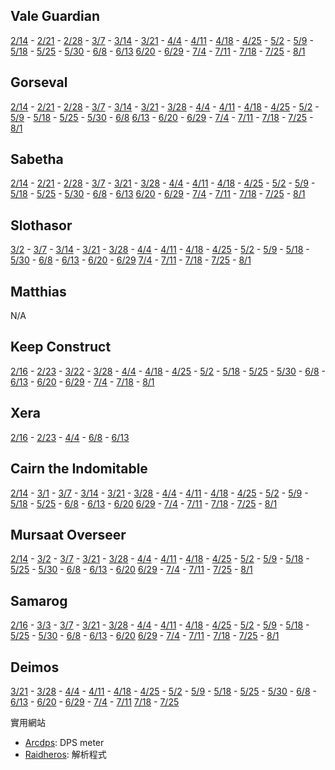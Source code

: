 ## Vale Guardian
[2/14](https://cli.gw2raid.tk/Raidlog/1-1/20170214-211048_vg.html) - [2/21](https://cli.gw2raid.tk/Raidlog/1-1/20170221-211438_vg.html) - [2/28](https://cli.gw2raid.tk/Raidlog/1-1/20170228-205147_vg.html) - [3/7](https://cli.gw2raid.tk/Raidlog/1-1/20170307-210051_vg.html) - [3/14](https://cli.gw2raid.tk/Raidlog/1-1/20170314-205747_vg.html) - [3/21](https://cli.gw2raid.tk/Raidlog/1-1/20170321-223054_vg.html) - [4/4](https://cli.gw2raid.tk/Raidlog/1-1/20170404-215105_vg.html) - [4/11](https://cli.gw2raid.tk/Raidlog/1-1/20170411-224243_vg.html) - [4/18](https://cli.gw2raid.tk/Raidlog/1-1/20170418-214804_vg.html) - [4/25](https://cli.gw2raid.tk/Raidlog/1-1/20170425-221435_vg.html) - [5/2](https://cli.gw2raid.tk/Raidlog/1-1/20170502-220807_vg.html) - [5/9](https://cli.gw2raid.tk/Raidlog/1-1/20170509-222613_vg.html) - [5/18](https://cli.gw2raid.tk/Raidlog/1-1/20170518-232104_vg.html) - [5/25](https://cli.gw2raid.tk/Raidlog/1-1/20170525-220936_vg.html) - [5/30](https://cli.gw2raid.tk/Raidlog/1-1/20170530-215608_vg.html) - [6/8](https://cli.gw2raid.tk/Raidlog/1-1/20170608-215305_vg.html) - [6/13](https://cli.gw2raid.tk/Raidlog/1-1/20170613-213009_vg.html) [6/20](https://cli.gw2raid.tk/Raidlog/1-1/20170620-221744_vg.html) - [6/29](https://cli.gw2raid.tk/Raidlog/1-1/20170629-214912_vg.html) - [7/4](https://cli.gw2raid.tk/Raidlog/1-1/20170704-220350_vg.html) - [7/11](https://cli.gw2raid.tk/Raidlog/1-1/20170711-220508_vg.html) - [7/18](https://cli.gw2raid.tk/Raidlog/1-1/20170718-213853_vg.html) - [7/25](https://cli.gw2raid.tk/Raidlog/1-1/20170725-221737_vg.html) - [8/1](https://cli.gw2raid.tk/Raidlog/1-1/20170801-214732_vg.html)

## Gorseval
[2/14](https://cli.gw2raid.tk/Raidlog/1-2/20170214-213406_gorse.html) - [2/21](https://cli.gw2raid.tk/Raidlog/1-2/20170221-213506_gorse.html) - [2/28](https://cli.gw2raid.tk/Raidlog/1-2/20170228-211156_gorse.html) - [3/7](https://cli.gw2raid.tk/Raidlog/1-2/20170307-211535_gorse.html) - [3/14](https://cli.gw2raid.tk/Raidlog/1-2/20170314-211559_gorse.html) - [3/21](https://cli.gw2raid.tk/Raidlog/1-2/20170321-225134_gorse.html) - [3/28](https://cli.gw2raid.tk/Raidlog/1-2/20170328-221503_gorse.html) - [4/4](https://cli.gw2raid.tk/Raidlog/1-2/20170404-220745_gorse.html) - [4/11](https://cli.gw2raid.tk/Raidlog/1-2/20170411-230529_gorse.html) - [4/18](https://cli.gw2raid.tk/Raidlog/1-2/20170418-220759_gorse.html) - [4/25](https://cli.gw2raid.tk/Raidlog/1-2/20170425-223156_gorse.html) - [5/2](https://cli.gw2raid.tk/Raidlog/1-2/20170502-222423_gorse.html) - [5/9](https://cli.gw2raid.tk/Raidlog/1-2/20170509-224121_gorse.html) - [5/18](https://cli.gw2raid.tk/Raidlog/1-2/20170518-233903_gorse.html) - [5/25](https://cli.gw2raid.tk/Raidlog/1-2/20170525-222456_gorse.html) - [5/30](https://cli.gw2raid.tk/Raidlog/1-2/20170530-221045_gorse.html) - [6/8](https://cli.gw2raid.tk/Raidlog/1-2/20170608-220747_gorse.html) [6/13](https://cli.gw2raid.tk/Raidlog/1-2/20170613-214447_gorse.html) - [6/20](https://cli.gw2raid.tk/Raidlog/1-2/20170620-223442_gorse.html) - [6/29](https://cli.gw2raid.tk/Raidlog/1-2/20170629-220432_gorse.html) - [7/4](https://cli.gw2raid.tk/Raidlog/1-2/20170704-221848_gorse.html) - [7/11](https://cli.gw2raid.tk/Raidlog/1-2/20170711-222253_gorse.html) - [7/18](https://cli.gw2raid.tk/Raidlog/1-2/20170718-215743_gorse.html) - [7/25](https://cli.gw2raid.tk/Raidlog/1-2/20170725-223407_gorse.html) - [8/1](https://cli.gw2raid.tk/Raidlog/1-2/20170801-220411_gorse.html)

## Sabetha
[2/14](https://cli.gw2raid.tk/Raidlog/1-3/20170214-220753_sab.html) - [2/21](https://cli.gw2raid.tk/Raidlog/1-3/20170221-214651_sab.html) - [2/28](https://cli.gw2raid.tk/Raidlog/1-3/20170228-213251_sab.html) - [3/7](https://cli.gw2raid.tk/Raidlog/1-3/20170307-213701_sab.html) - [3/21](https://cli.gw2raid.tk/Raidlog/1-3/20170321-230529_sab.html) - [3/28](https://cli.gw2raid.tk/Raidlog/1-3/20170328-223116_sab.html) - [4/4](https://cli.gw2raid.tk/Raidlog/1-3/20170404-221935_sab.html) - [4/11](https://cli.gw2raid.tk/Raidlog/1-3/20170411-231815_sab.html) - [4/18](https://cli.gw2raid.tk/Raidlog/1-3/20170418-222935_sab.html) - [4/25](https://cli.gw2raid.tk/Raidlog/1-3/20170425-224441_sab.html) - [5/2](https://cli.gw2raid.tk/Raidlog/1-3/20170502-223526_sab.html) - [5/9](https://cli.gw2raid.tk/Raidlog/1-3/20170509-225308_sab.html) - [5/18](https://cli.gw2raid.tk/Raidlog/1-3/20170518-235110_sab.html) - [5/25](https://cli.gw2raid.tk/Raidlog/1-3/20170525-224534_sab.html) - [5/30](https://cli.gw2raid.tk/Raidlog/1-3/20170530-224913_sab.html) - [6/8](https://cli.gw2raid.tk/Raidlog/1-3/20170608-222850_sab.html) - [6/13](https://cli.gw2raid.tk/Raidlog/1-3/20170613-220513_sab.html) [6/20](https://cli.gw2raid.tk/Raidlog/1-3/20170620-224639_sab.html) - [6/29](https://cli.gw2raid.tk/Raidlog/1-3/20170629-224207_sab.html) - [7/4](https://cli.gw2raid.tk/Raidlog/1-3/20170704-225055_sab.html) - [7/11](https://cli.gw2raid.tk/Raidlog/1-3/20170711-225031_sab.html) - [7/18](https://cli.gw2raid.tk/Raidlog/1-3/20170718-221406_sab.html) - [7/25](https://cli.gw2raid.tk/Raidlog/1-3/20170725-225250_sab.html) - [8/1](https://cli.gw2raid.tk/Raidlog/1-3/20170801-222022_sab.html)

## Slothasor
[3/2](https://cli.gw2raid.tk/Raidlog/2-1/20170302-210446_sloth.html) - [3/7](https://cli.gw2raid.tk/Raidlog/2-1/20170307-215328_sloth.html) - [3/14](https://cli.gw2raid.tk/Raidlog/2-1/20170314-215531_sloth.html) - [3/21](https://cli.gw2raid.tk/Raidlog/2-1/20170321-232151_sloth.html) - [3/28](https://cli.gw2raid.tk/Raidlog/2-1/20170328-224333_sloth.html) - [4/4](https://cli.gw2raid.tk/Raidlog/2-1/20170404-222917_sloth.html) - [4/11](https://cli.gw2raid.tk/Raidlog/2-1/20170411-233812_sloth.html) - [4/18](https://cli.gw2raid.tk/Raidlog/2-1/20170418-223917_sloth.html) - [4/25](https://cli.gw2raid.tk/Raidlog/2-1/20170425-225407_sloth.html) - [5/2](https://cli.gw2raid.tk/Raidlog/2-1/20170502-225058_sloth.html) - [5/9](https://cli.gw2raid.tk/Raidlog/2-1/20170509-230540_sloth.html) - [5/18](https://cli.gw2raid.tk/Raidlog/2-1/20170519-000530_sloth.html) - [5/30](https://cli.gw2raid.tk/Raidlog/2-1/20170530-230403_sloth.html) - [6/8](https://cli.gw2raid.tk/Raidlog/2-1/20170608-224026_sloth.html) - [6/13](https://cli.gw2raid.tk/Raidlog/2-1/20170613-221600_sloth.html) - [6/20](https://cli.gw2raid.tk/Raidlog/2-1/20170620-225537_sloth.html) - [6/29](https://cli.gw2raid.tk/Raidlog/2-1/20170629-230630_sloth.html) [7/4](https://cli.gw2raid.tk/Raidlog/2-1/20170704-230110_sloth.html) - [7/11](https://cli.gw2raid.tk/Raidlog/2-1/20170711-230916_sloth.html) - [7/18](https://cli.gw2raid.tk/Raidlog/2-1/20170718-222647_sloth.html) - [7/25](https://cli.gw2raid.tk/Raidlog/2-1/20170725-231004_sloth.html) - [8/1](https://cli.gw2raid.tk/Raidlog/2-1/20170801-222904_sloth.html)

## Matthias
N/A

## Keep Construct
[2/16](https://cli.gw2raid.tk/Raidlog/3-2/20170216-231753_kc.html) - [2/23](https://cli.gw2raid.tk/Raidlog/3-2/20170223-213312_kc.html) - [3/22](https://cli.gw2raid.tk/Raidlog/3-2/20170322-001050_kc.html) - [3/28](https://cli.gw2raid.tk/Raidlog/3-2/20170328-232349_kc.html) - [4/4](https://cli.gw2raid.tk/Raidlog/3-2/20170404-230818_kc.html) - [4/18](https://cli.gw2raid.tk/Raidlog/3-2/20170418-233133_kc.html) - [4/25](https://cli.gw2raid.tk/Raidlog/3-2/20170425-233606_kc.html) - [5/2](https://cli.gw2raid.tk/Raidlog/3-2/20170502-234428_kc.html) - [5/18](https://cli.gw2raid.tk/Raidlog/3-2/20170518-214700_kc.html) - [5/25](https://cli.gw2raid.tk/Raidlog/3-2/20170525-234307_kc.html) - [5/30](https://cli.gw2raid.tk/Raidlog/3-2/20170530-234741_kc.html) - [6/8](https://cli.gw2raid.tk/Raidlog/3-2/20170608-232605_kc.html) - [6/13](https://cli.gw2raid.tk/Raidlog/3-2/20170613-225218_kc.html) - [6/20](https://cli.gw2raid.tk/Raidlog/3-2/20170620-234600_kc.html) - [6/29](https://cli.gw2raid.tk/Raidlog/3-2/20170629-234750_kc.html) - [7/4](https://cli.gw2raid.tk/Raidlog/3-2/20170704-235504_kc.html) - [7/18](https://cli.gw2raid.tk/Raidlog/3-2/20170718-225930_kc.html) - [8/1](https://cli.gw2raid.tk/Raidlog/3-2/20170801-234251_kc.html)

## Xera
[2/16](https://cli.gw2raid.tk/Raidlog/3-3/20170216-235106_xera.html) - [2/23](https://cli.gw2raid.tk/Raidlog/3-3/20170223-232303_xera.html) - [4/4](https://cli.gw2raid.tk/Raidlog/3-3/20170404-235916_xera.html) - [6/8](https://cli.gw2raid.tk/Raidlog/3-3/20170609-000558_xera.html) - [6/13](https://cli.gw2raid.tk/Raidlog/3-3/20170613-232050_xera.html)

## Cairn the Indomitable
[2/14](https://cli.gw2raid.tk/Raidlog/4-1/20170214-230057_cairn.html) - [3/1](https://cli.gw2raid.tk/Raidlog/4-1/20170301-000103_cairn.html) - [3/7](https://cli.gw2raid.tk/Raidlog/4-1/20170307-222949_cairn.html) - [3/14](https://cli.gw2raid.tk/Raidlog/4-1/20170314-222033_cairn.html) - [3/21](https://cli.gw2raid.tk/Raidlog/4-1/20170321-205343_cairn.html) - [3/28](https://cli.gw2raid.tk/Raidlog/4-1/20170328-204751_cairn.html) - [4/4](https://cli.gw2raid.tk/Raidlog/4-1/20170404-205516_cairn.html) - [4/11](https://cli.gw2raid.tk/Raidlog/4-1/20170411-210832_cairn.html) - [4/18](https://cli.gw2raid.tk/Raidlog/4-1/20170418-204416_cairn.html) - [4/25](https://cli.gw2raid.tk/Raidlog/4-1/20170425-204851_cairn.html) - [5/2](https://cli.gw2raid.tk/Raidlog/4-1/20170502-204602_cairn.html) - [5/9](https://cli.gw2raid.tk/Raidlog/4-1/20170509-205119_cairn.html) - [5/18](https://cli.gw2raid.tk/Raidlog/4-1/20170518-221119_cairn.html) - [5/25](https://cli.gw2raid.tk/Raidlog/4-1/20170525-204251_cairn.html) - [6/8](https://cli.gw2raid.tk/Raidlog/4-1/20170608-204419_cairn.html) - [6/13](https://cli.gw2raid.tk/Raidlog/4-1/20170613-204556_cairn.html) - [6/20](https://cli.gw2raid.tk/Raidlog/4-1/20170620-205916_cairn.html) [6/29](https://cli.gw2raid.tk/Raidlog/4-1/20170629-204619_cairn.html) - [7/4](https://cli.gw2raid.tk/Raidlog/4-1/20170704-205127_cairn.html) - [7/11](https://cli.gw2raid.tk/Raidlog/4-1/20170711-205026_cairn.html) - [7/18](https://cli.gw2raid.tk/Raidlog/4-1/20170718-205100_cairn.html) - [7/25](https://cli.gw2raid.tk/Raidlog/4-1/20170725-205142_cairn.html) - [8/1](https://cli.gw2raid.tk/Raidlog/4-1/20170801-205836_cairn.html)

## Mursaat Overseer
[2/14](https://cli.gw2raid.tk/Raidlog/4-2/20170214-233830_mo.html) - [3/2](https://cli.gw2raid.tk/Raidlog/4-2/20170302-212917_mo.html) - [3/7](https://cli.gw2raid.tk/Raidlog/4-2/20170307-224406_mo.html) - [3/21](https://cli.gw2raid.tk/Raidlog/4-2/20170321-210522_mo.html) - [3/28](https://cli.gw2raid.tk/Raidlog/4-2/20170328-205424_mo.html) - [4/4](https://cli.gw2raid.tk/Raidlog/4-2/20170404-210416_mo.html) - [4/11](https://cli.gw2raid.tk/Raidlog/4-2/20170411-212351_mo.html) - [4/18](https://cli.gw2raid.tk/Raidlog/4-2/20170418-205303_mo.html) - [4/25](https://cli.gw2raid.tk/Raidlog/4-2/20170425-205449_mo.html) - [5/2](https://cli.gw2raid.tk/Raidlog/4-2/20170502-205309_mo.html) - [5/9](https://cli.gw2raid.tk/Raidlog/4-2/20170509-210239_mo.html) - [5/18](https://cli.gw2raid.tk/Raidlog/4-2/20170518-221724_mo.html) - [5/25](https://cli.gw2raid.tk/Raidlog/4-2/20170525-205000_mo.html) - [5/30](https://cli.gw2raid.tk/Raidlog/4-2/20170530-211738_mo.html) - [6/8](https://cli.gw2raid.tk/Raidlog/4-2/20170608-205257_mo.html) - [6/13](https://cli.gw2raid.tk/Raidlog/4-2/20170613-205210_mo.html) - [6/20](https://cli.gw2raid.tk/Raidlog/4-2/20170620-210501_mo.html) [6/29](https://cli.gw2raid.tk/Raidlog/4-2/20170629-205259_mo.html) - [7/4](https://cli.gw2raid.tk/Raidlog/4-2/20170704-205726_mo.html) - [7/11](https://cli.gw2raid.tk/Raidlog/4-2/20170711-211349_mo.html) - [7/25](https://cli.gw2raid.tk/Raidlog/4-2/20170725-205811_mo.html) - [8/1](https://cli.gw2raid.tk/Raidlog/4-2/20170801-210447_mo.html)

## Samarog
[2/16](https://cli.gw2raid.tk/Raidlog/4-3/20170216-210923_sam.html) - [3/3](https://cli.gw2raid.tk/Raidlog/4-3/20170303-002408_sam.html) - [3/7](https://cli.gw2raid.tk/Raidlog/4-3/20170307-234035_sam.html) - [3/21](https://cli.gw2raid.tk/Raidlog/4-3/20170321-212024_sam.html) - [3/28](https://cli.gw2raid.tk/Raidlog/4-3/20170328-211646_sam.html) - [4/4](https://cli.gw2raid.tk/Raidlog/4-3/20170404-211542_sam.html) - [4/11](https://cli.gw2raid.tk/Raidlog/4-3/20170411-213600_sam.html) - [4/18](https://cli.gw2raid.tk/Raidlog/4-3/20170418-210526_sam.html) - [4/25](https://cli.gw2raid.tk/Raidlog/4-3/20170425-211326_sam.html) - [5/2](https://cli.gw2raid.tk/Raidlog/4-3/20170502-210607_sam.html) - [5/9](https://cli.gw2raid.tk/Raidlog/4-3/20170509-213316_sam.html) - [5/18](https://cli.gw2raid.tk/Raidlog/4-3/20170518-222937_sam.html) - [5/25](https://cli.gw2raid.tk/Raidlog/4-3/20170525-210726_sam.html) - [5/30](https://cli.gw2raid.tk/Raidlog/4-3/20170530-212957_sam.html) - [6/8](https://cli.gw2raid.tk/Raidlog/4-3/20170608-210506_sam.html) - [6/13](https://cli.gw2raid.tk/Raidlog/4-3/20170613-210526_sam.html) - [6/20](https://cli.gw2raid.tk/Raidlog/4-3/20170620-211706_sam.html) [6/29](https://cli.gw2raid.tk/Raidlog/4-3/20170629-210503_sam.html) - [7/4](https://cli.gw2raid.tk/Raidlog/4-3/20170704-210830_sam.html) - [7/11](https://cli.gw2raid.tk/Raidlog/4-3/20170711-213240_sam.html) - [7/18](https://cli.gw2raid.tk/Raidlog/4-3/20170718-211128_sam.html) - [7/25](https://cli.gw2raid.tk/Raidlog/4-3/20170725-211122_sam.html) - [8/1](https://cli.gw2raid.tk/Raidlog/4-3/20170801-211522_sam.html)

## Deimos
[3/21](https://cli.gw2raid.tk/Raidlog/4-4/20170321-220700_dei.html) - [3/28](https://cli.gw2raid.tk/Raidlog/4-4/20170328-214557_dei.html) - [4/4](https://cli.gw2raid.tk/Raidlog/4-4/20170404-213630_dei.html) - [4/11](https://cli.gw2raid.tk/Raidlog/4-4/20170411-222428_boss.html) - [4/18](https://cli.gw2raid.tk/Raidlog/4-4/20170418-212455_dei.html) - [4/25](https://cli.gw2raid.tk/Raidlog/4-4/20170425-235422_dei.html) - [5/2](https://cli.gw2raid.tk/Raidlog/4-4/20170502-215047_dei.html) - [5/9](https://cli.gw2raid.tk/Raidlog/4-4/20170509-221536_dei.html) - [5/18](https://cli.gw2raid.tk/Raidlog/4-4/20170518-230841_dei.html) - [5/25](https://cli.gw2raid.tk/Raidlog/4-4/20170525-215619_dei.html) - [5/30](https://cli.gw2raid.tk/Raidlog/4-4/20170530-214356_dei.html) - [6/8](https://cli.gw2raid.tk/Raidlog/4-4/20170608-214114_dei.html) - [6/13](https://cli.gw2raid.tk/Raidlog/4-4/20170613-211839_dei.html) - [6/20](https://cli.gw2raid.tk/Raidlog/4-4/20170620-235734_dei.html) - [6/29](https://cli.gw2raid.tk/Raidlog/4-4/20170629-212642_dei.html) - [7/4](https://cli.gw2raid.tk/Raidlog/4-4/20170704-233041_dei.html) - [7/11](https://cli.gw2raid.tk/Raidlog/4-4/20170711-215321_dei.html) [7/18](https://cli.gw2raid.tk/Raidlog/4-4/20170718-212647_dei.html) - [7/25](https://cli.gw2raid.tk/Raidlog/4-4/20170725-220224_dei.html)

實用網站
* [Arcdps](https://www.deltaconnected.com/arcdps/): DPS meter 
* [Raidheros](https://raidheroes.tk/): 解析程式

